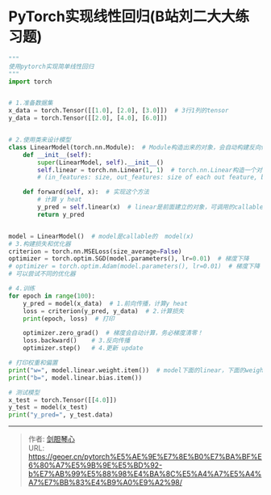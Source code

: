 # PyTorch实现线性回归(B站刘二大大练习题)

<script type="text/javascript" src="/js/src/bai.js"></script>

```python
"""
使用pytorch实现简单线性回归
"""
import torch


# 1.准备数据集
x_data = torch.Tensor([[1.0], [2.0], [3.0]])  # 3行1列的tensor
y_data = torch.Tensor([[2.0], [4.0], [6.0]])


# 2.使用类来设计模型
class LinearModel(torch.nn.Module):  # Module构造出来的对象，会自动构建反向传播过程
    def __init__(self):
        super(LinearModel, self).__init__()
        self.linear = torch.nn.Linear(1, 1)  # torch.nn.Linear构造一个对象，参数是权重和偏差，也是继承子Module的会自动进行反向传播
        # (in_features: size, out_features: size of each out feature, bias=True:要不要偏置量)

    def forward(self, x):  # 实现这个方法
        # 计算 y heat
        y_pred = self.linear(x)  # linear是前面建立的对象，可调用的callable的对象（def __call__(self, *args, **kwargs)）
        return y_pred


model = LinearModel()  # model是callable的  model(x)
# 3.构建损失和优化器
criterion = torch.nn.MSELoss(size_average=False)
optimizer = torch.optim.SGD(model.parameters(), lr=0.01)  # 梯度下降
# optimizer = torch.optim.Adam(model.parameters(), lr=0.01)  # 梯度下降
# 可以尝试不同的优化器

# 4.训练
for epoch in range(100):
    y_pred = model(x_data)  # 1.前向传播，计算y heat
    loss = criterion(y_pred, y_data)  # 2.计算损失
    print(epoch, loss)  # 打印

    optimizer.zero_grad()  # 梯度会自动计算，务必梯度清零！
    loss.backward()    # 3.反向传播
    optimizer.step()   # 4.更新 update

# 打印权重和偏置
print("w=", model.linear.weight.item())  # model下面的linear，下面的weight
print("b=", model.linear.bias.item())

# 测试模型
x_test = torch.Tensor([[4.0]])
y_test = model(x_test)
print("y_pred=", y_test.data)


```

---

> 作者: [剑胆琴心](http://geoer.cn)  
> URL: https://geoer.cn/pytorch%E5%AE%9E%E7%8E%B0%E7%BA%BF%E6%80%A7%E5%9B%9E%E5%BD%92-b%E7%AB%99%E5%88%98%E4%BA%8C%E5%A4%A7%E5%A4%A7%E7%BB%83%E4%B9%A0%E9%A2%98/  

